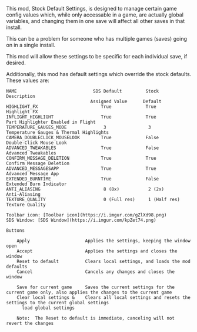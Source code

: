 This mod, Stock Default Settings, is designed to manage certain game config values which, while only accessable in a game, are actually global variables, and changing them in one save will affect all other saves in that install.

This can be a problem for someone who has multiple games (saves) going on in a single install.

This mod will allow these settings to be specific for each individual save, if desired.

Additionally, this mod has default settings which override the stock defaults.  These values are:


    NAME                             SDS Default         Stock         Description
                                    Assigned Value      Default
    HIGHLIGHT_FX                        True             True          Highlight FX
    INFLIGHT_HIGHLIGHT                  True             True          Part Highlighter Enabled in Flight
    TEMPERATURE_GAUGES_MODE              3                3            Temperature Gauges & Thermal Highlights
    CAMERA_DOUBLECLICK_MOUSELOOK        True             False         Double-Click Mouse Look
    ADVANCED_TWEAKABLES                 True             False         Advanced Tweakables
    CONFIRM_MESSAGE_DELETION            True             True          Confirm Message Deletion
    ADVANCED_MESSAGESAPP                True             True          Advanced Message App
    EXTENDED_BURNTIME                   True             False         Extended Burn Indicator
    ANTI_ALIASING                        8 (8x)           2 (2x)       Anti-Aliasing
    TEXTURE_QUALITY                      0 (Full res)     1 (Half res) Texture Quality

    Toolbar icon: [Toolbar icon](https://i.imgur.com/gZlXd98.png)
    SDS Window: [SDS Window](https://i.imgur.com/kpZet74.png)

    Buttons

        Apply                     Applies the settings, keeping the window open
        Accept                    Applies the settings and closes the window
        Reset to default          Clears local settings, and loads the mod defaults
        Cancel                    Cancels any changes and closes the window

        Save for current game     Saves the current settings for the current game only, also applies the changes to the current game
        Clear local settings &    Clears all local settings and resets the settings to the current global settings
          load global settings

        Note:  The Reset to default is immediate, canceling will not revert the changes
